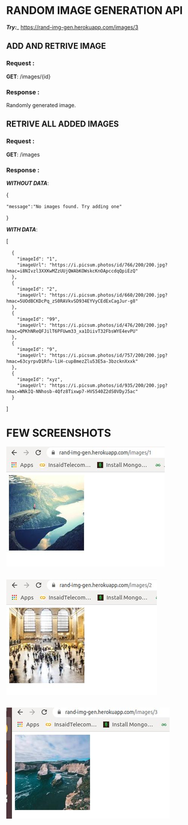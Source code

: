 # RANDOM IMAGE GENERATION API

___Try:____ https://rand-img-gen.herokuapp.com/images/3

## ADD AND RETRIVE IMAGE
### Request :

____GET____:    /images/{id}

### Response :

Randomly generated image.

## RETRIVE ALL ADDED IMAGES

### Request :

____GET____:    /images

### Response :

___WITHOUT DATA___:

{

    "message":"No images found. Try adding one"

}

___WITH DATA___:

[

      {
        "imageId": "1",
        "imageUrl": "https://i.picsum.photos/id/766/200/200.jpg?hmac=i8NIvzl3XXKwMZzUUjQWAbKOWskcKnOApccdqQpiEzQ"
      },
      {
        "imageId": "2",
        "imageUrl": "https://i.picsum.photos/id/660/200/200.jpg?hmac=5UOdBCKDcPq_zS0RAVkvSD934EYVyCEdExCagJur-g8"
      },
      {
        "imageId": "99",
        "imageUrl": "https://i.picsum.photos/id/476/200/200.jpg?hmac=QPKhNReQFJilT6PFUwm33_xa1DiivT32FbsWYE4evPU"
      },
      {
        "imageId": "9",
        "imageUrl": "https://i.picsum.photos/id/757/200/200.jpg?hmac=63cyrpvD1Rfu-liH-cup8mezZlu53E5a-3bzcknXxxk"
      },
      {
        "imageId": "xyz",
        "imageUrl": "https://i.picsum.photos/id/935/200/200.jpg?hmac=WNkIQ-NNhosb-4Qfz8Tixwp7-HVS540Z2dS0VDyJ5ac"
      }

]

# FEW SCREENSHOTS

![image.png](output/RIG_1.jpg)<br><br>

![image.png](output/RIG_2.jpg)<br><br>

![image.png](output/RIG_3.jpg)<br><br>
